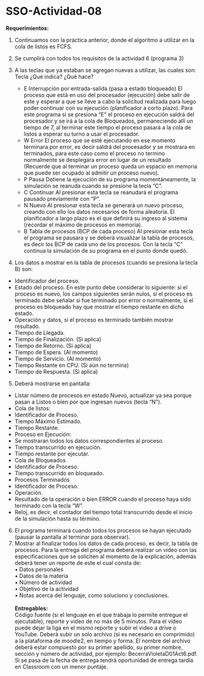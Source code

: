 # SSO-Actividad-08
**Requerimientos:**<br>
1. Continuamos con la práctica anterior, donde el algoritmo a utilizar en la cola de listos es FCFS.
2. Se cumplirá con todos los requisitos de la actividad 6 (programa 3)
3. A las teclas que ya estaban se agregan nuevas a utilizar, las cuales son:
Tecla ¿Qué indica? ¿Qué hace?
    -	E Interrupción por entrada-salida (pasa a estado bloqueado) El proceso que está en uso del procesador (ejecución) debe salir de este y esperar a que se lleve a cabo la solicitud realizada para luego poder continuar con su ejecución (planificador a corto plazo). Para este programa si se presiona “E” el proceso en ejecución saldrá del procesador y se irá a la cola de Bloqueados, permaneciendo allí un tiempo de 7, al terminar este tiempo el proceso pasará a la cola de listos a esperar su turno a usar el procesador.
    -	W Error El proceso que se esté ejecutando en ese momento terminara por error, es decir saldrá del procesador y se mostrara en terminados, para este caso como el proceso no termino normalmente se desplegara error en lugar de un resultado (Recuerde que al terminar un proceso queda un espacio en memoria que puede ser ocupado al admitir un proceso nuevo).
    -	P Pausa Detiene la ejecución de su programa momentáneamente, la simulación se reanuda cuando se presione la tecla “C”.
    -	C Continuar Al presionar esta tecla se reanudará el programa pausado previamente con “P”.
    - N Nuevo Al presionar esta tecla se generará un nuevo proceso, creando con ello los datos necesarios de forma aleatoria. El planificador a largo plazo es el que definirá su ingreso al sistema (recordar el máximo de procesos en memoria).
    - B Tabla de procesos (BCP de cada proceso) Al presionar esta tecla el programa se pausara y se deberá visualizar la tabla de procesos, es decir los BCP de cada uno de los procesos. Con la tecla “C” continua la simulación de su programa en el punto donde quedó.

4. Los datos a mostrar en la tabla de procesos (cuando se presiona la tecla B) son:
- Identificador del proceso.
- Estado del proceso. En este punto debe considerar lo siguiente: si el proceso es nuevo, los campos siguientes serán nulos, si el proceso es terminado debe señalar si fue terminado por error o normalmente, si el proceso es bloqueado hay que mostrar el tiempo restante en dicho estado.
- Operación y datos, si el proceso es terminado también mostrar resultado.
- Tiempo de Llegada.
- Tiempo de Finalización. (Si aplica)
- Tiempo de Retorno. (Si aplica)
- Tiempo de Espera. (Al momento)
- Tiempo de Servicio. (Al momento)
- Tiempo Restante en CPU. (Si aún no termina)
- Tiempo de Respuesta. (Si aplica)
5. Deberá mostrarse en pantalla:
- Listar número de procesos en estado Nuevo, actualizar ya sea porque pasan a Listos o bien por que ingresan nuevos (tecla “N”).
- Cola de listos:
 - Identificador de Proceso.
 - Tiempo Máximo Estimado.
 - Tiempo Restante.
- Proceso en Ejecución:
 - Se mostraran todos los datos correspondientes al proceso.
 - Tiempo transcurrido en ejecución.
 - Tiempo restante por ejecutar.
- Cola de Bloqueados
 - Identificador de Proceso.
 - Tiempo transcurrido en bloqueado.
- Procesos Terminados
 - Identificador de Proceso.
 - Operación.
 - Resultado de la operación o bien ERROR cuando el proceso haya sido terminado con la tecla “W”.
- Reloj, es decir, el contador del tiempo total transcurrido desde el inicio de la simulación hasta su término.
6. El programa terminará cuando todos los procesos se hayan ejecutado (pausar la pantalla al terminar para observar).
7. Mostrar al finalizar todos los datos de cada proceso, es decir, la tabla de procesos.
Para la entrega del programa deberá realizar un video con las especificaciones que se soliciten al momento de la explicación, además deberá tener un reporte de este el cual consta de:<br>
• Datos personales<br>
• Datos de la materia<br>
• Número de actividad<br>
• Objetivo de la actividad<br>
• Notas acerca del lenguaje, como soluciono y conclusiones. <br><br>
**Entregables:**<br>
Código fuente (si el lenguaje en el que trabaja lo permite entregue el ejecutable), reporte y video de no más de 5 minutos. Para el video puede dejar la liga en el mismo reporte y subir el video a drive o YouTube. Deberá subir un solo archivo (si es necesario en comprimido) a la plataforma de moodle2, en tiempo y forma. El nombre del archivo deberá estar compuesto por su primer apellido, su primer nombre, sección y número de actividad, por ejemplo: BecerraVioletaD01Act6.pdf. Si se pasa de la fecha de entrega tendrá oportunidad de entrega tardía en Classroom con un menor puntaje.
